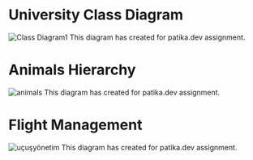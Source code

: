 # University Class Diagram
![Class Diagram1](https://user-images.githubusercontent.com/43934894/131228816-bc28c8a9-e3b5-4ca8-a610-b9195495ee03.jpg)
This diagram has created for patika.dev assignment.


# Animals Hierarchy
![animals](https://user-images.githubusercontent.com/43934894/131231656-c74e68f2-123a-4e56-b07a-f1c9fd9a7024.jpg)
This diagram has created for patika.dev assignment.


#  Flight Management
![uçuşyönetim](https://user-images.githubusercontent.com/43934894/131234377-65f8e5f7-7001-48a9-a12c-492abbd9543a.jpg)
This diagram has created for patika.dev assignment.


